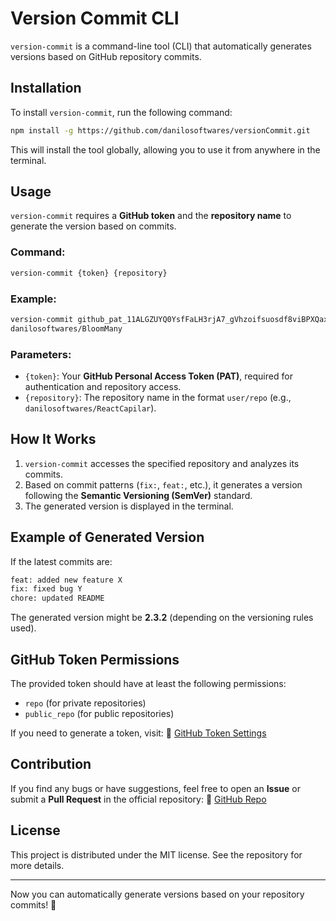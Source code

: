 # Version Commit CLI

`version-commit` is a command-line tool (CLI) that automatically generates versions based on GitHub repository commits.

## Installation

To install `version-commit`, run the following command:

```sh
npm install -g https://github.com/danilosoftwares/versionCommit.git
```

This will install the tool globally, allowing you to use it from anywhere in the terminal.

## Usage

`version-commit` requires a **GitHub token** and the **repository name** to generate the version based on commits.

### Command:
```sh
version-commit {token} {repository}
```

### Example:
```sh
version-commit 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
danilosoftwares/BloomMany
```

### Parameters:
- `{token}`: Your **GitHub Personal Access Token (PAT)**, required for authentication and repository access.
- `{repository}`: The repository name in the format `user/repo` (e.g., `danilosoftwares/ReactCapilar`).

## How It Works

1. `version-commit` accesses the specified repository and analyzes its commits.
2. Based on commit patterns (`fix:`, `feat:`, etc.), it generates a version following the **Semantic Versioning (SemVer)** standard.
3. The generated version is displayed in the terminal.

## Example of Generated Version

If the latest commits are:
```sh
feat: added new feature X
fix: fixed bug Y
chore: updated README
```
The generated version might be **2.3.2** (depending on the versioning rules used).

## GitHub Token Permissions

The provided token should have at least the following permissions:
- `repo` (for private repositories)
- `public_repo` (for public repositories)

If you need to generate a token, visit:
🔗 [GitHub Token Settings](https://github.com/settings/tokens)

## Contribution

If you find any bugs or have suggestions, feel free to open an **Issue** or submit a **Pull Request** in the official repository:
🔗 [GitHub Repo](https://github.com/danilosoftwares/versionCommit)

## License

This project is distributed under the MIT license. See the repository for more details.

---

Now you can automatically generate versions based on your repository commits! 🚀

